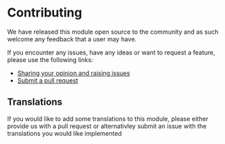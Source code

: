 # Contributing

We have released this module open source to the community and as such
welcome any feedback that a user may have.

If you encounter any issues, have any ideas or want to request a feature,
please use the following links:

 * [Sharing your opinion and raising issues](https://github.com/Dean-Forest-Tech/silverstripe-gallery/issues)
 * [Submit a pull request](https://github.com/Dean-Forest-Tech/silverstripe-gallery/pulls)

## Translations

If you would like to add some translations to this module, please either
provide us with a pull request or alternativley submit an issue with the
translations you would like implemented